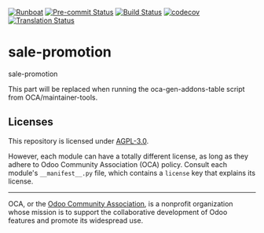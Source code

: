 
[![Runboat](https://img.shields.io/badge/runboat-Try%20me-875A7B.png)](https://runboat.odoo-community.org/builds?repo=OCA/sale-promotion&target_branch=18.0)
[![Pre-commit Status](https://github.com/OCA/sale-promotion/actions/workflows/pre-commit.yml/badge.svg?branch=18.0)](https://github.com/OCA/sale-promotion/actions/workflows/pre-commit.yml?query=branch%3A18.0)
[![Build Status](https://github.com/OCA/sale-promotion/actions/workflows/test.yml/badge.svg?branch=18.0)](https://github.com/OCA/sale-promotion/actions/workflows/test.yml?query=branch%3A18.0)
[![codecov](https://codecov.io/gh/OCA/sale-promotion/branch/18.0/graph/badge.svg)](https://codecov.io/gh/OCA/sale-promotion)
[![Translation Status](https://translation.odoo-community.org/widgets/sale-promotion-18-0/-/svg-badge.svg)](https://translation.odoo-community.org/engage/sale-promotion-18-0/?utm_source=widget)

<!-- /!\ do not modify above this line -->

# sale-promotion

sale-promotion

<!-- /!\ do not modify below this line -->

<!-- prettier-ignore-start -->

[//]: # (addons)

This part will be replaced when running the oca-gen-addons-table script from OCA/maintainer-tools.

[//]: # (end addons)

<!-- prettier-ignore-end -->

## Licenses

This repository is licensed under [AGPL-3.0](LICENSE).

However, each module can have a totally different license, as long as they adhere to Odoo Community Association (OCA)
policy. Consult each module's `__manifest__.py` file, which contains a `license` key
that explains its license.

----
OCA, or the [Odoo Community Association](http://odoo-community.org/), is a nonprofit
organization whose mission is to support the collaborative development of Odoo features
and promote its widespread use.

